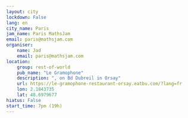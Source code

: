 ```yaml
---
layout: city                                           
lockdown: False
lang: en
city_name: Paris                                                         
jam_name: Paris MathsJam
email: paris@mathsjam.com
organiser:
    name: Jad
    email: paris@mathsjam.com
location:
    group: rest-of-world
    pub_name: "Le Gramophone"
    description: ", on Bd Dubreil in Orsay"
    url: https://le-gramophone-restaurant-orsay.eatbu.com/?lang=fr
    lon: 2.1843735
    lat: 48.6979677
hiatus: False
start_time: 7pm (19h)
---
```

